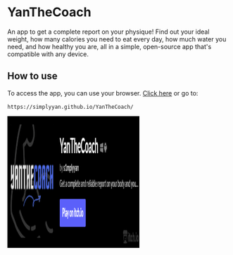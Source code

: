 # YanTheCoach
An app to get a complete report on your physique! Find out your ideal weight, how many calories you need to eat every day, how much water you need, and how healthy you are, all in a simple, open-source app that's compatible with any device.

## How to use
To access the app, you can use your browser. [Click here](https://simplyyan.github.io/YanTheCoach/) or go to:
```
https://simplyyan.github.io/YanTheCoach/
```

<a href="https://s1mplyyan.itch.io/yanthecoach"><img src="https://raw.githubusercontent.com/simplyYan/YanTheCoach/main/itch.png" width="300px" height="300px"></a>
